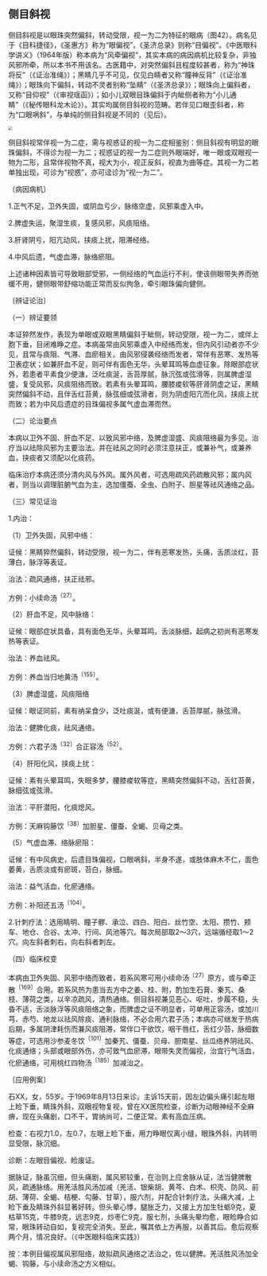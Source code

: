 ## 侧目斜视

侧目斜视是以眼珠突然偏斜，转动受限，视一为二为特征的眼病（图42）。病名见于《目科捷径》，《圣惠方》称为“眼偏视”，《圣济总录》则称“目偏视”。《中医眼科学讲义》（1964年版）称本病为“风牵偏视”，其实本病的病因病机比较复杂，非独风邪所牵，所以本书不用该名。古医籍中，对突然偏斜且程度较甚者，称为“神珠将反”（《证治准绳》）；黑睛几乎不可见，仅见白睛者又称“瞳神反背”（《证治准绳》）；眼珠向下偏斜，转动不灵者别称“坠睛”（《圣济总录》）；眼珠向上偏斜者，又称“目仰视”（《审视瑶函》）；如小儿双眼目珠偏斜于内眦侧者称为“小儿通睛”（《秘传眼科龙木论》）。其实均属侧目斜视的范畴。若伴见口眼歪斜者，称为“口眼㖞斜”，与单纯的侧目斜视是不同的（见后）。

<img src="./img/42.jpg" style="zoom:50%;" />

侧目斜视常伴视一为二症，需与视惑证的视一为二症相鉴别：侧目斜视有明显的眼珠偏斜，不得诊为视一为二；视惑证的视一为二症则外眼端好，唯一眼或双眼视一物为二形，且常伴视物不真，视大为小，视正反斜，视直为曲等症。其视一为二若单独出现，可诊为“视惑”，亦可迳诊为“视一为二”。

〔病因病机〕

1.正气不足，卫外失固，或阴血亏少，脉络空虚，风邪乘虚入中。

2.脾虚失运，聚湿生痰，复感风邪，风痰阻络。

3.肝肾阴亏，阳亢动风，挟痰上扰，阻滞经络。

4.中风后遗，气虚血滞，脉络瘀阻。

上述诸种因素皆可导致眼部受邪，一侧经络的气血运行不利，使该侧眼带失养而弛缓不用，健侧眼带舒缩功能正常而反似拘急，牵引眼珠偏向健侧。

〔辨证论治〕

（一）辨证要领

本证猝然发作，表现为单眼或双眼黑睛偏斜于眦侧，转动受限，视一为二，或伴上胞下垂，目闭难睁之症。本病虽常由风邪乘虚入中经络而发，但内风引动者亦不少见，且常与痰阻、气滞、血瘀相关。由风邪侵袭经络而发者，常伴有恶寒、发热等卫表症状；如兼肝血不足，则可伴有面色无华，头晕耳鸣等血虚征象。除眼部症状外，若患者平素食少便溏，泛吐痰涎，舌苔厚腻，脉沉弦或弦滑等，则属脾虚湿盛，复受风邪，风痰阻络而致。若素有头晕耳鸣，腰膝痠软等肝肾阴虚之证，黑睛突然偏斜不动，且伴舌红苔黄，脉弦细或弦滑者，则为阴虚阳亢而化风，挟痰上扰而致；若为中风后遗症的目珠偏视多属气虚血滞而然。

（二）论治要点

本病以卫外不固、肝血不足、以致风邪中络，及脾虚湿盛、风痰阻络最为多见。治疗当以祛除风邪为主要治法。并在祛风之同时必须注意扶正，或兼补气，或兼养血，挟痰者又须配以化痰药。

临床治疗本病还须分清内风与外风。属外风者，可选用疏风药疏散风邪；属内风者，则当以调理脏腑气血为主，选加僵蚕、全虫、白附子、胆星等祛风通络之品。

（三）常见证治

1.内治：

（1）卫外失固，风邪中络：

证候：黑睛猝然偏斜，转动受限，视一为二，伴有恶寒发热，头痛，舌质淡红，苔薄白，脉浮等表证。

治法：疏风通络，扶正祛邪。

方例：小续命汤<sup>〔27〕</sup>。

（2）肝血不足，风中脉络：

证候：眼部症状具备，具有面色无华，头晕耳鸣，舌淡脉细，起病之初尚有恶寒发热等表证。

治法：养血祛风。

方例：养血当归地黄汤<sup>〔155〕</sup>。

（3）脾虚湿盛，风痰阻络

证候：眼证同前，素有纳呆食少，泛吐痰涎，或有便溏，舌苔厚腻，脉弦滑。

治法：健脾化痰，祛风通络。

方例：六君子汤<sup>〔32〕</sup>合正容汤<sup>〔52〕</sup>。

（4）肝阳化风，挟痰上扰：

证候：素有头晕耳鸣，失眠多梦，腰膝痠软等症，黑睛突然偏斜不动，舌红苔黄，脉细弦或弦滑。

治法：平肝潜阳，化痰熄风。

方例：天麻钩藤饮<sup>〔38〕</sup>加胆星、僵蚕、全蝎、贝母之类。

（5）气虚血滞、络脉瘀阻：

证候：有中风病史，后遗目珠偏视，口眼㖞斜，半身不遂，或肢体麻木不仁，面色萎黄，舌质淡或有瘀斑，苔白，脉细。

治法：益气活血，化瘀通络。

方例：补阳还五汤<sup>〔104〕</sup>。

2.针刺疗法：选用睛明、瞳子髎、承泣、四白、阳白、丝竹空、太阳、攒竹、颊车、地仓、合谷、太冲、行间、风池等穴。每次局部取2〜3穴，远端循经取1〜2穴。向左斜者刺右，向右斜者刺左。

（四）临床权变

本病由卫外失固、风邪中络而致者，若系风寒可用小续命汤<sup>〔27〕</sup>原方，或与牵正散<sup>〔169〕</sup>合用。若系风热为患当去方中之姜、桂、附，酌加生石膏、秦艽、桑枝、薄荷之类，以辛凉疏风，清热通络。侧目斜视兼见恶心、呕吐，步履不稳，头昏不适，舌淡脉浮等风痰阻络之象，而脾虚之证不明显者，可单用正容汤，或加川芎、赤芍、地龙以祛风除痰、通利脉络，不必合用六君子汤；本病亦可继发于热病后期，多属阴津耗伤而兼风痰阻滞，常伴口干欲饮，咽干唇红，舌红少苔，脉细数等症，可选用沙参麦冬饮<sup>〔101〕</sup>加秦艽、僵蚕、贝母、胆南星、丝瓜络养阴祛风、化痰通络；头部或眼部外伤，亦可致气血瘀滞，眼带失灵而偏视，治宜行气活血，化瘀通络，可用桃红四物汤<sup>〔185〕</sup>加减治之。

〔应用例案〕

石XX，女，55岁。于1969年8月13日来诊。主诉15天前，因左边偏头痛引起左眼上睑下垂，睛珠外斜，双眼视物复视，曾在XX医院检查，诊断为动眼神经不全麻痹，现在头痛剧，口不干，胃纳尚可，二便正常。素有高血压病。

检查：右视力1.0，左0.7，左眼上睑下垂，用力睁眼仅离小缝，眼珠外斜，内转明显受限，脉沉细。

诊断：左眼目偏视、睑废证。

据脉证，脉虽沉细，但头痛剧，属风邪较重，在治则上应舍脉从证，法当健脾散风，疏通脉络。用羌活胜风汤加减（羌活、银柴胡、黄芩、白术、枳壳、防风、前胡、薄荷、全蝎、桔梗、勾藤、甘草），服六剂，并配合针刺疗法，头痛大减，上睑下垂及睛珠外斜显著好转。但头晕心悸，腿胀乏力，又接上方加生牡蛎9克，夏枯草15克，牛膝9克，远志9克，炒枣仁9克，服七剂，头痛头晕均愈，眼睑睁合如常，眼珠转动自如，复视完全消失。至此，嘱其依上方再服，以善其后。愈后观察两个月，情况良好。（《中医眼科临床实践》）

按：本例目偏视属风邪阻络，故拟疏风通络之法治之，佐以健脾。羌活胜风汤加全蝎、钩藤，与小续命汤之方义相似。
